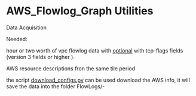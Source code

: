 # AWS_Flowlog_Graph Utilities

Data Acquisition

Needed:

hour or two worth of vpc flowlog data with [optional](https://docs.aws.amazon.com/vpc/latest/userguide/flow-logs.html#flow-log-records) 
with tcp-flags fields (version 3 fields or higher ).


AWS resource descriptions fron the same tile period

the script [download_configs.py](download_configs.py) can be used download the AWS info, it will save the data into the folder FlowLogs/<acct-num>-<region>

